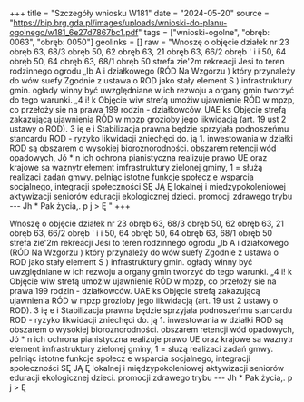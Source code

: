 +++
title = "Szczegóły wniosku W181"
date = "2024-05-20"
source = "https://bip.brg.gda.pl/images/uploads/wnioski-do-planu-ogolnego/w181_6e27d7867bc1.pdf"
tags = ["wnioski-ogolne", "obręb: 0063", "obręb: 0050"]
geolinks = []
raw = "Wnoszę o objęcie działek nr 23 obręb 63, 68/3 obręb 50, 62 obręb 63, 21 obręb 63, 66/2 obręb  ' i i 50, 64 obręb 50, 64 obręb 63, 68/1 obręb 50 strefa zie'2m  rekreacji Jesi to teren rodzinnego ogrodu „lb A i działkowego (RÓD Na Wzgórzu ) który przynależy do wów suefy Zgodnie z ustawa o ROD jako stały element  S ) infrastruktury gmin. ogłady winny być uwzględniane w ich rezwoju a organy gmin tworzyć do tego warunki. „4 i!  k Objęcie wiw strefą umożiw ujawnienie RÓD w mpzp, co przełoży sie na prawa 199 rodzin - działkowców. UAE  ks Objęcie strefą zakazującą ujawnienia RÓD w mpzp grozioby jego iikwidacją (art. 19 ust 2 ustawy o ROD). 3 ię e i Stabilizacja prawna będzie sprzyjała podnoszeńmu stancardu ROD - ryzyko likwidacji zniechęci do. ją 1. inwestowania w działki ROD są obszarem o wysokiej bioroznorodności. obszarem retencji wód opadowych, Jó * n ich ochrona pianistyczna realizuje prawo UE oraz krajowe sa waznytr ełement imfrastruktury zielonej gminy, 1 = służą realizaci zadań gmwy. pelniąc istotne funkcje społecz e wsparcia socjalnego, integracji społeczności SĘ JĄ Ę lokalnej i międzypokoleniowej aktywizacji seniorów eduracji ekologicznej dzieci. promocji zdrawego trybu --- Jh * Pak życia,. p j > Ę "
+++

Wnoszę o objęcie działek nr 23 obręb 63, 68/3 obręb 50, 62 obręb 63, 21 obręb 63, 66/2 obręb  ' i
i 50, 64 obręb 50, 64 obręb 63, 68/1 obręb 50 strefa zie'2m  rekreacji Jesi to teren rodzinnego ogrodu „lb A
i działkowego (RÓD Na Wzgórzu ) który przynależy do wów suefy Zgodnie z ustawa o ROD jako stały element  S )
infrastruktury gmin. ogłady winny być uwzględniane w ich rezwoju a organy gmin tworzyć do tego warunki. „4 i! 
k Objęcie wiw strefą umożiw ujawnienie RÓD w mpzp, co przełoży sie na prawa 199 rodzin - działkowców. UAE 
ks Objęcie strefą zakazującą ujawnienia RÓD w mpzp grozioby jego iikwidacją (art. 19 ust 2 ustawy o ROD). 3 ię e i
Stabilizacja prawna będzie sprzyjała podnoszeńmu stancardu ROD - ryzyko likwidacji zniechęci do. ją 1.
inwestowania w działki ROD są obszarem o wysokiej bioroznorodności. obszarem retencji wód opadowych, Jó *
n ich ochrona pianistyczna realizuje prawo UE oraz krajowe sa waznytr ełement imfrastruktury zielonej gminy, 1 =
służą realizaci zadań gmwy. pelniąc istotne funkcje społecz e wsparcia socjalnego, integracji społeczności SĘ JĄ
Ę lokalnej i międzypokoleniowej aktywizacji seniorów eduracji ekologicznej dzieci. promocji zdrawego trybu --- Jh *
Pak życia,. p j >
Ę 


